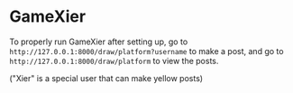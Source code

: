 # GameXier

To properly run GameXier after setting up,
go to `http://127.0.0.1:8000/draw/platform?username` to make a post,
and go to `http://127.0.0.1:8000/draw/platform` to view the posts.

("Xier" is a special user that can make yellow posts)
